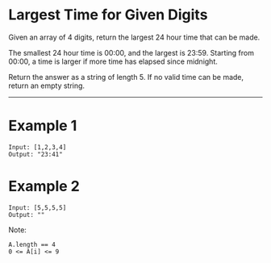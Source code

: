 Largest Time for Given Digits
==========================
Given an array of 4 digits, return the largest 24 hour time that can be made.

The smallest 24 hour time is 00:00, and the largest is 23:59.  Starting from 00:00, a time is larger if more time has elapsed since midnight.

Return the answer as a string of length 5.  If no valid time can be made, return an empty string.

 
---
Example 1
==========================
```
Input: [1,2,3,4]
Output: "23:41"
```

Example 2
==========================
```
Input: [5,5,5,5]
Output: ""
```

Note:
```
A.length == 4
0 <= A[i] <= 9
```